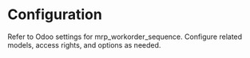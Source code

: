 # Configuration

Refer to Odoo settings for mrp_workorder_sequence. Configure related models, access rights, and options as needed.
